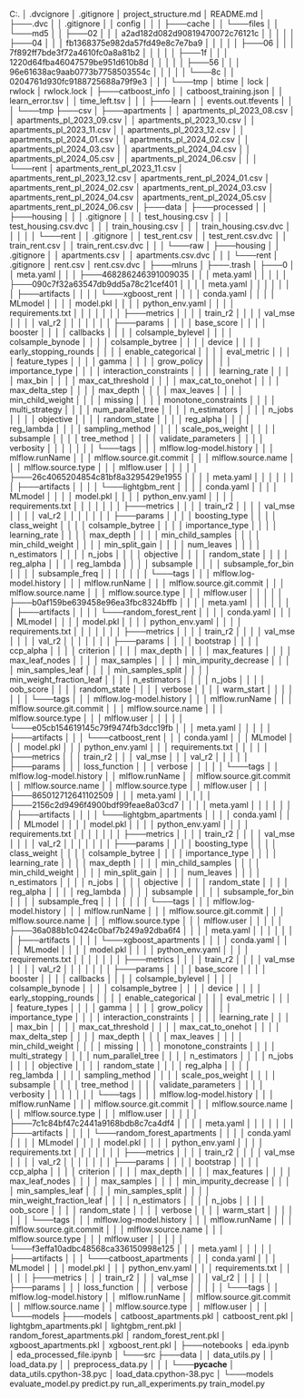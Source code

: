 C:.
│   .dvcignore
│   .gitignore
│   project_structure.md
│   README.md
│
├───.dvc
│   │   .gitignore
│   │   config
│   │
│   ├───cache
│   │   └───files
│   │       └───md5
│   │           ├───02
│   │           │       a2ad182d082d90819470072c76121c
│   │           │
│   │           ├───04
│   │           │       fb1368375e982da57fd49e8c7e7ba9
│   │           │
│   │           ├───06
│   │           │       7f892ff7bde3f72a4610fc0a8a81b2
│   │           │
│   │           ├───1f
│   │           │       1220d64fba46047579be951d610b8d
│   │           │
│   │           ├───56
│   │           │       96e61638ac9aab0773b7758503554c
│   │           │
│   │           └───8c
│   │                   0204761d930fc9188725688a79f9e3
│   │
│   └───tmp
│           btime
│           lock
│           rwlock
│           rwlock.lock
│
├───catboost_info
│   │   catboost_training.json
│   │   learn_error.tsv
│   │   time_left.tsv
│   │
│   ├───learn
│   │       events.out.tfevents
│   │
│   └───tmp
├───csv
│   ├───apartments
│   │       apartments_pl_2023_08.csv
│   │       apartments_pl_2023_09.csv
│   │       apartments_pl_2023_10.csv
│   │       apartments_pl_2023_11.csv
│   │       apartments_pl_2023_12.csv
│   │       apartments_pl_2024_01.csv
│   │       apartments_pl_2024_02.csv
│   │       apartments_pl_2024_03.csv
│   │       apartments_pl_2024_04.csv
│   │       apartments_pl_2024_05.csv
│   │       apartments_pl_2024_06.csv
│   │
│   └───rent
│           apartments_rent_pl_2023_11.csv
│           apartments_rent_pl_2023_12.csv
│           apartments_rent_pl_2024_01.csv
│           apartments_rent_pl_2024_02.csv
│           apartments_rent_pl_2024_03.csv
│           apartments_rent_pl_2024_04.csv
│           apartments_rent_pl_2024_05.csv
│           apartments_rent_pl_2024_06.csv
│
├───data
│   ├───processed
│   │   ├───housing
│   │   │       .gitignore
│   │   │       test_housing.csv
│   │   │       test_housing.csv.dvc
│   │   │       train_housing.csv
│   │   │       train_housing.csv.dvc
│   │   │
│   │   └───rent
│   │           .gitignore
│   │           test_rent.csv
│   │           test_rent.csv.dvc
│   │           train_rent.csv
│   │           train_rent.csv.dvc
│   │
│   └───raw
│       ├───housing
│       │       .gitignore
│       │       apartments.csv
│       │       apartments.csv.dvc
│       │
│       └───rent
│               .gitignore
│               rent.csv
│               rent.csv.dvc
│
├───mlruns
│   ├───.trash
│   ├───0
│   │       meta.yaml
│   │
│   ├───468286246391009035
│   │   │   meta.yaml
│   │   │
│   │   ├───090c7f32a63547db9dd5a78c21cef401
│   │   │   │   meta.yaml
│   │   │   │
│   │   │   ├───artifacts
│   │   │   │   └───xgboost_rent
│   │   │   │           conda.yaml
│   │   │   │           MLmodel
│   │   │   │           model.pkl
│   │   │   │           python_env.yaml
│   │   │   │           requirements.txt
│   │   │   │
│   │   │   ├───metrics
│   │   │   │       train_r2
│   │   │   │       val_mse
│   │   │   │       val_r2
│   │   │   │
│   │   │   ├───params
│   │   │   │       base_score
│   │   │   │       booster
│   │   │   │       callbacks
│   │   │   │       colsample_bylevel
│   │   │   │       colsample_bynode
│   │   │   │       colsample_bytree
│   │   │   │       device
│   │   │   │       early_stopping_rounds
│   │   │   │       enable_categorical
│   │   │   │       eval_metric
│   │   │   │       feature_types
│   │   │   │       gamma
│   │   │   │       grow_policy
│   │   │   │       importance_type
│   │   │   │       interaction_constraints
│   │   │   │       learning_rate
│   │   │   │       max_bin
│   │   │   │       max_cat_threshold
│   │   │   │       max_cat_to_onehot
│   │   │   │       max_delta_step
│   │   │   │       max_depth
│   │   │   │       max_leaves
│   │   │   │       min_child_weight
│   │   │   │       missing
│   │   │   │       monotone_constraints
│   │   │   │       multi_strategy
│   │   │   │       num_parallel_tree
│   │   │   │       n_estimators
│   │   │   │       n_jobs
│   │   │   │       objective
│   │   │   │       random_state
│   │   │   │       reg_alpha
│   │   │   │       reg_lambda
│   │   │   │       sampling_method
│   │   │   │       scale_pos_weight
│   │   │   │       subsample
│   │   │   │       tree_method
│   │   │   │       validate_parameters
│   │   │   │       verbosity
│   │   │   │
│   │   │   └───tags
│   │   │           mlflow.log-model.history
│   │   │           mlflow.runName
│   │   │           mlflow.source.git.commit
│   │   │           mlflow.source.name
│   │   │           mlflow.source.type
│   │   │           mlflow.user
│   │   │
│   │   ├───26c4065204854c81bf8a3295429e1955
│   │   │   │   meta.yaml
│   │   │   │
│   │   │   ├───artifacts
│   │   │   │   └───lightgbm_rent
│   │   │   │           conda.yaml
│   │   │   │           MLmodel
│   │   │   │           model.pkl
│   │   │   │           python_env.yaml
│   │   │   │           requirements.txt
│   │   │   │
│   │   │   ├───metrics
│   │   │   │       train_r2
│   │   │   │       val_mse
│   │   │   │       val_r2
│   │   │   │
│   │   │   ├───params
│   │   │   │       boosting_type
│   │   │   │       class_weight
│   │   │   │       colsample_bytree
│   │   │   │       importance_type
│   │   │   │       learning_rate
│   │   │   │       max_depth
│   │   │   │       min_child_samples
│   │   │   │       min_child_weight
│   │   │   │       min_split_gain
│   │   │   │       num_leaves
│   │   │   │       n_estimators
│   │   │   │       n_jobs
│   │   │   │       objective
│   │   │   │       random_state
│   │   │   │       reg_alpha
│   │   │   │       reg_lambda
│   │   │   │       subsample
│   │   │   │       subsample_for_bin
│   │   │   │       subsample_freq
│   │   │   │
│   │   │   └───tags
│   │   │           mlflow.log-model.history
│   │   │           mlflow.runName
│   │   │           mlflow.source.git.commit
│   │   │           mlflow.source.name
│   │   │           mlflow.source.type
│   │   │           mlflow.user
│   │   │
│   │   ├───b0af159be639458e96ea3fbc8324bffb
│   │   │   │   meta.yaml
│   │   │   │
│   │   │   ├───artifacts
│   │   │   │   └───random_forest_rent
│   │   │   │           conda.yaml
│   │   │   │           MLmodel
│   │   │   │           model.pkl
│   │   │   │           python_env.yaml
│   │   │   │           requirements.txt
│   │   │   │
│   │   │   ├───metrics
│   │   │   │       train_r2
│   │   │   │       val_mse
│   │   │   │       val_r2
│   │   │   │
│   │   │   ├───params
│   │   │   │       bootstrap
│   │   │   │       ccp_alpha
│   │   │   │       criterion
│   │   │   │       max_depth
│   │   │   │       max_features
│   │   │   │       max_leaf_nodes
│   │   │   │       max_samples
│   │   │   │       min_impurity_decrease
│   │   │   │       min_samples_leaf
│   │   │   │       min_samples_split
│   │   │   │       min_weight_fraction_leaf
│   │   │   │       n_estimators
│   │   │   │       n_jobs
│   │   │   │       oob_score
│   │   │   │       random_state
│   │   │   │       verbose
│   │   │   │       warm_start
│   │   │   │
│   │   │   └───tags
│   │   │           mlflow.log-model.history
│   │   │           mlflow.runName
│   │   │           mlflow.source.git.commit
│   │   │           mlflow.source.name
│   │   │           mlflow.source.type
│   │   │           mlflow.user
│   │   │
│   │   └───e05cb154619145c79f9474fb3dcc19fb
│   │       │   meta.yaml
│   │       │
│   │       ├───artifacts
│   │       │   └───catboost_rent
│   │       │           conda.yaml
│   │       │           MLmodel
│   │       │           model.pkl
│   │       │           python_env.yaml
│   │       │           requirements.txt
│   │       │
│   │       ├───metrics
│   │       │       train_r2
│   │       │       val_mse
│   │       │       val_r2
│   │       │
│   │       ├───params
│   │       │       loss_function
│   │       │       verbose
│   │       │
│   │       └───tags
│   │               mlflow.log-model.history
│   │               mlflow.runName
│   │               mlflow.source.git.commit
│   │               mlflow.source.name
│   │               mlflow.source.type
│   │               mlflow.user
│   │
│   ├───865012712641102509
│   │   │   meta.yaml
│   │   │
│   │   ├───2156c2d9496f4900bdf99feae8a03cd7
│   │   │   │   meta.yaml
│   │   │   │
│   │   │   ├───artifacts
│   │   │   │   └───lightgbm_apartments
│   │   │   │           conda.yaml
│   │   │   │           MLmodel
│   │   │   │           model.pkl
│   │   │   │           python_env.yaml
│   │   │   │           requirements.txt
│   │   │   │
│   │   │   ├───metrics
│   │   │   │       train_r2
│   │   │   │       val_mse
│   │   │   │       val_r2
│   │   │   │
│   │   │   ├───params
│   │   │   │       boosting_type
│   │   │   │       class_weight
│   │   │   │       colsample_bytree
│   │   │   │       importance_type
│   │   │   │       learning_rate
│   │   │   │       max_depth
│   │   │   │       min_child_samples
│   │   │   │       min_child_weight
│   │   │   │       min_split_gain
│   │   │   │       num_leaves
│   │   │   │       n_estimators
│   │   │   │       n_jobs
│   │   │   │       objective
│   │   │   │       random_state
│   │   │   │       reg_alpha
│   │   │   │       reg_lambda
│   │   │   │       subsample
│   │   │   │       subsample_for_bin
│   │   │   │       subsample_freq
│   │   │   │
│   │   │   └───tags
│   │   │           mlflow.log-model.history
│   │   │           mlflow.runName
│   │   │           mlflow.source.git.commit
│   │   │           mlflow.source.name
│   │   │           mlflow.source.type
│   │   │           mlflow.user
│   │   │
│   │   ├───36a088b1c0424c0baf7b249a92dba6f4
│   │   │   │   meta.yaml
│   │   │   │
│   │   │   ├───artifacts
│   │   │   │   └───xgboost_apartments
│   │   │   │           conda.yaml
│   │   │   │           MLmodel
│   │   │   │           model.pkl
│   │   │   │           python_env.yaml
│   │   │   │           requirements.txt
│   │   │   │
│   │   │   ├───metrics
│   │   │   │       train_r2
│   │   │   │       val_mse
│   │   │   │       val_r2
│   │   │   │
│   │   │   ├───params
│   │   │   │       base_score
│   │   │   │       booster
│   │   │   │       callbacks
│   │   │   │       colsample_bylevel
│   │   │   │       colsample_bynode
│   │   │   │       colsample_bytree
│   │   │   │       device
│   │   │   │       early_stopping_rounds
│   │   │   │       enable_categorical
│   │   │   │       eval_metric
│   │   │   │       feature_types
│   │   │   │       gamma
│   │   │   │       grow_policy
│   │   │   │       importance_type
│   │   │   │       interaction_constraints
│   │   │   │       learning_rate
│   │   │   │       max_bin
│   │   │   │       max_cat_threshold
│   │   │   │       max_cat_to_onehot
│   │   │   │       max_delta_step
│   │   │   │       max_depth
│   │   │   │       max_leaves
│   │   │   │       min_child_weight
│   │   │   │       missing
│   │   │   │       monotone_constraints
│   │   │   │       multi_strategy
│   │   │   │       num_parallel_tree
│   │   │   │       n_estimators
│   │   │   │       n_jobs
│   │   │   │       objective
│   │   │   │       random_state
│   │   │   │       reg_alpha
│   │   │   │       reg_lambda
│   │   │   │       sampling_method
│   │   │   │       scale_pos_weight
│   │   │   │       subsample
│   │   │   │       tree_method
│   │   │   │       validate_parameters
│   │   │   │       verbosity
│   │   │   │
│   │   │   └───tags
│   │   │           mlflow.log-model.history
│   │   │           mlflow.runName
│   │   │           mlflow.source.git.commit
│   │   │           mlflow.source.name
│   │   │           mlflow.source.type
│   │   │           mlflow.user
│   │   │
│   │   ├───7c1c84bf47c2441a9168bdb8c7ca4df4
│   │   │   │   meta.yaml
│   │   │   │
│   │   │   ├───artifacts
│   │   │   │   └───random_forest_apartments
│   │   │   │           conda.yaml
│   │   │   │           MLmodel
│   │   │   │           model.pkl
│   │   │   │           python_env.yaml
│   │   │   │           requirements.txt
│   │   │   │
│   │   │   ├───metrics
│   │   │   │       train_r2
│   │   │   │       val_mse
│   │   │   │       val_r2
│   │   │   │
│   │   │   ├───params
│   │   │   │       bootstrap
│   │   │   │       ccp_alpha
│   │   │   │       criterion
│   │   │   │       max_depth
│   │   │   │       max_features
│   │   │   │       max_leaf_nodes
│   │   │   │       max_samples
│   │   │   │       min_impurity_decrease
│   │   │   │       min_samples_leaf
│   │   │   │       min_samples_split
│   │   │   │       min_weight_fraction_leaf
│   │   │   │       n_estimators
│   │   │   │       n_jobs
│   │   │   │       oob_score
│   │   │   │       random_state
│   │   │   │       verbose
│   │   │   │       warm_start
│   │   │   │
│   │   │   └───tags
│   │   │           mlflow.log-model.history
│   │   │           mlflow.runName
│   │   │           mlflow.source.git.commit
│   │   │           mlflow.source.name
│   │   │           mlflow.source.type
│   │   │           mlflow.user
│   │   │
│   │   └───f3effa10adbc48568ca336150998e125
│   │       │   meta.yaml
│   │       │
│   │       ├───artifacts
│   │       │   └───catboost_apartments
│   │       │           conda.yaml
│   │       │           MLmodel
│   │       │           model.pkl
│   │       │           python_env.yaml
│   │       │           requirements.txt
│   │       │
│   │       ├───metrics
│   │       │       train_r2
│   │       │       val_mse
│   │       │       val_r2
│   │       │
│   │       ├───params
│   │       │       loss_function
│   │       │       verbose
│   │       │
│   │       └───tags
│   │               mlflow.log-model.history
│   │               mlflow.runName
│   │               mlflow.source.git.commit
│   │               mlflow.source.name
│   │               mlflow.source.type
│   │               mlflow.user
│   │
│   └───models
├───models
│       catboost_apartments.pkl
│       catboost_rent.pkl
│       lightgbm_apartments.pkl
│       lightgbm_rent.pkl
│       random_forest_apartments.pkl
│       random_forest_rent.pkl
│       xgboost_apartments.pkl
│       xgboost_rent.pkl
│
├───notebooks
│       eda.ipynb
│       eda_processed_file.ipynb
│
└───src
    ├───data
    │   │   data_utils.py
    │   │   load_data.py
    │   │   preprocess_data.py
    │   │
    │   └───__pycache__
    │           data_utils.cpython-38.pyc
    │           load_data.cpython-38.pyc
    │
    └───models
            evaluate_model.py
            predict.py
            run_all_experiments.py
            train_model.py
